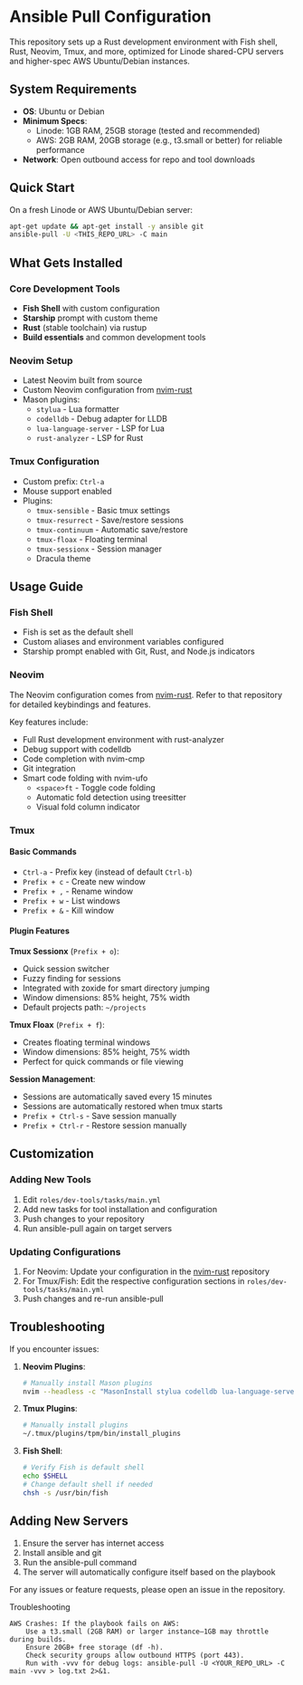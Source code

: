 # Ansible Pull Configuration

This repository sets up a Rust development environment with Fish shell, Rust, Neovim, Tmux, and more, optimized for Linode shared-CPU servers and higher-spec AWS Ubuntu/Debian instances.

## System Requirements
- **OS**: Ubuntu or Debian
- **Minimum Specs**:
  - Linode: 1GB RAM, 25GB storage (tested and recommended)
  - AWS: 2GB RAM, 20GB storage (e.g., t3.small or better) for reliable performance
- **Network**: Open outbound access for repo and tool downloads

## Quick Start
On a fresh Linode or AWS Ubuntu/Debian server:
```bash
apt-get update && apt-get install -y ansible git
ansible-pull -U <THIS_REPO_URL> -C main
```

## What Gets Installed

### Core Development Tools
- **Fish Shell** with custom configuration
- **Starship** prompt with custom theme
- **Rust** (stable toolchain) via rustup
- **Build essentials** and common development tools

### Neovim Setup
- Latest Neovim built from source
- Custom Neovim configuration from [nvim-rust](https://github.com/uberbalogun/nvim-rust)
- Mason plugins:
  - `stylua` - Lua formatter
  - `codelldb` - Debug adapter for LLDB
  - `lua-language-server` - LSP for Lua
  - `rust-analyzer` - LSP for Rust

### Tmux Configuration
- Custom prefix: `Ctrl-a`
- Mouse support enabled
- Plugins:
  - `tmux-sensible` - Basic tmux settings
  - `tmux-resurrect` - Save/restore sessions
  - `tmux-continuum` - Automatic save/restore
  - `tmux-floax` - Floating terminal
  - `tmux-sessionx` - Session manager
  - Dracula theme

## Usage Guide

### Fish Shell
- Fish is set as the default shell
- Custom aliases and environment variables configured
- Starship prompt enabled with Git, Rust, and Node.js indicators

### Neovim
The Neovim configuration comes from [nvim-rust](https://github.com/uberbalogun/nvim-rust). Refer to that repository for detailed keybindings and features.

Key features include:
- Full Rust development environment with rust-analyzer
- Debug support with codelldb
- Code completion with nvim-cmp
- Git integration
- Smart code folding with nvim-ufo
  - `<space>ft` - Toggle code folding
  - Automatic fold detection using treesitter
  - Visual fold column indicator

### Tmux

#### Basic Commands
- `Ctrl-a` - Prefix key (instead of default `Ctrl-b`)
- `Prefix + c` - Create new window
- `Prefix + ,` - Rename window
- `Prefix + w` - List windows
- `Prefix + &` - Kill window

#### Plugin Features

**Tmux Sessionx** (`Prefix + o`):
- Quick session switcher
- Fuzzy finding for sessions
- Integrated with zoxide for smart directory jumping
- Window dimensions: 85% height, 75% width
- Default projects path: `~/projects`

**Tmux Floax** (`Prefix + f`):
- Creates floating terminal windows
- Window dimensions: 85% height, 75% width
- Perfect for quick commands or file viewing

**Session Management**:
- Sessions are automatically saved every 15 minutes
- Sessions are automatically restored when tmux starts
- `Prefix + Ctrl-s` - Save session manually
- `Prefix + Ctrl-r` - Restore session manually

## Customization

### Adding New Tools
1. Edit `roles/dev-tools/tasks/main.yml`
2. Add new tasks for tool installation and configuration
3. Push changes to your repository
4. Run ansible-pull again on target servers

### Updating Configurations
1. For Neovim: Update your configuration in the [nvim-rust](https://github.com/uberbalogun/nvim-rust) repository
2. For Tmux/Fish: Edit the respective configuration sections in `roles/dev-tools/tasks/main.yml`
3. Push changes and re-run ansible-pull

## Troubleshooting

If you encounter issues:

1. **Neovim Plugins**: 
   ```bash
   # Manually install Mason plugins
   nvim --headless -c "MasonInstall stylua codelldb lua-language-server rust-analyzer" -c qall
   ```

2. **Tmux Plugins**:
   ```bash
   # Manually install plugins
   ~/.tmux/plugins/tpm/bin/install_plugins
   ```

3. **Fish Shell**:
   ```bash
   # Verify Fish is default shell
   echo $SHELL
   # Change default shell if needed
   chsh -s /usr/bin/fish
   ```

## Adding New Servers

1. Ensure the server has internet access
2. Install ansible and git
3. Run the ansible-pull command
4. The server will automatically configure itself based on the playbook

For any issues or feature requests, please open an issue in the repository.

Troubleshooting

    AWS Crashes: If the playbook fails on AWS:
        Use a t3.small (2GB RAM) or larger instance—1GB may throttle during builds.
        Ensure 20GB+ free storage (df -h).
        Check security groups allow outbound HTTPS (port 443).
        Run with -vvv for debug logs: ansible-pull -U <YOUR_REPO_URL> -C main -vvv > log.txt 2>&1.
